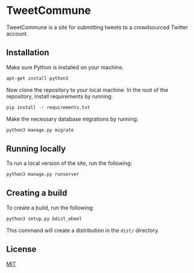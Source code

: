 # TweetCommune

TweetCommune is a site for submitting tweets to a crowdsourced Twitter account.

## Installation

Make sure Python is installed on your machine.

```bash
apt-get install python3
```

Now clone the repository to your local machine. In the root of the repository, install requirements by running:

```bash
pip install -r requirements.txt
```

Make the necessary database migrations by running:

```bash
python3 manage.py migrate
```

## Running locally

To run a local version of the site, run the following:

```bash
python3 manage.py runserver
```

## Creating a build

To create a build, run the following:

```bash
python3 setup.py bdist_wheel
```

This command will create a distribution in the `dist/` directory.

## License
[MIT](https://choosealicense.com/licenses/mit/)
